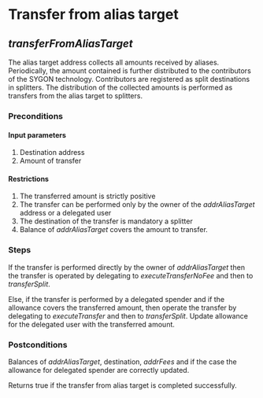 # Transfer from alias target
## <i>transferFromAliasTarget</i>

The alias target address collects all amounts received by aliases. Periodically, the amount contained is further distributed to the contributors of the SYGON technology. Contributors are registered as split destinations in splitters. The distribution of the collected amounts is performed as transfers from the alias target to splitters.

### Preconditions
#### Input parameters
1. Destination address
2. Amount of transfer

#### Restrictions
1. The transferred amount is strictly positive
2. The transfer can be performed only by the owner of the <i>addrAliasTarget</i> address or a delegated user
3. The destination of the transfer is mandatory a splitter
4. Balance of <i>addrAliasTarget</i> covers the amount to transfer.

### Steps
If the transfer is performed directly by the owner of <i>addrAliasTarget</i> then the transfer is operated by delegating to <i>executeTransferNoFee</i> and then to <i>transferSplit</i>.

Else, if the transfer is performed by a delegated spender and if the allowance covers the transferred amount, then operate the transfer by 
delegating to <i>executeTransfer</i> and then to <i>transferSplit</i>. Update allowance for the delegated user with the transferred amount.

### Postconditions
Balances of <i>addrAliasTarget</i>, destination, <i>addrFees</i> and if the case the allowance for delegated spender are correctly updated.

Returns true if the transfer from alias target is completed successfully.
